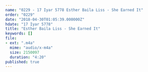 ```yaml
---
name: "0229 - 17 Iyar 5778 Esther Baila Liss - She Earned It"
order: "0229"
date: "2018-04-30T01:05:39.000000Z"
hdate: "17 Iyar 5778"
title: "Esther Baila Liss - She Earned It"
keywords: []
file:
- ext: ".m4a"
  mime: "audio/x-m4a"
  size: 2150097
  duration: "4:20"
published: true
---
```


